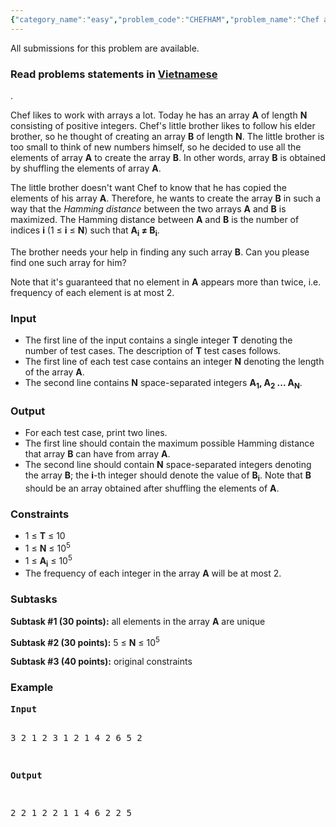 ```yaml
---
{"category_name":"easy","problem_code":"CHEFHAM","problem_name":"Chef and Hamming Distance of arrays","languages_supported":{"0":"ADA","1":"ASM","2":"BASH","3":"BF","4":"C","5":"CAML","6":"CLOJ","7":"CLPS","8":"COB","9":"CPP 4.3.2","10":"CPP 6.3","11":"CPP14","12":"CS2","13":"D","14":"ERL","15":"FORT","16":"FS","17":"GO","18":"HASK","19":"ICK","20":"ICON","21":"JAVA","22":"JS","23":"kotlin","24":"LISP clisp","25":"LISP sbcl","26":"LUA","27":"NEM","28":"NICE","29":"NODEJS","30":"PAS fpc","31":"PAS gpc","32":"PERL","33":"PERL6","34":"PHP","35":"PIKE","36":"PRLG","37":"PYPY","38":"PYTH","39":"PYTH 3.5","40":"RUBY","41":"rust","42":"SCALA","43":"SCM chicken","44":"SCM guile","45":"SCM qobi","46":"ST","47":"swift","48":"TCL","49":"TEXT","50":"WSPC"},"max_timelimit":3,"source_sizelimit":50000,"problem_author":"admin2","problem_tester":null,"date_added":"1-12-2017","tags":{"0":"admin2","1":"dec17"},"editorial_url":"https://discuss.codechef.com/problems/CHEFHAM","time":{"view_start_date":1512984600,"submit_start_date":1512984600,"visible_start_date":1512984600,"end_date":1735669800},"layout":"problem"}
---
```

<span class="solution-visible-txt">All submissions for this problem are available.</span><h3>Read problems statements in <a target="_blank" 
href="http://www.codechef.com/download/translated/DEC17/vietnamese/CHEFHAM.pdf">Vietnamese</a> </h3>.

<p>Chef likes to work with arrays a lot. Today he has an array <b>A</b> of length <b>N</b> consisting of positive integers. Chef's little brother likes to follow his elder brother, so he thought of creating an array <b>B</b> of length <b>N</b>. The little brother is too small to think of new numbers himself, so he decided to use all the elements of array <b>A</b> to create the array <b>B</b>. In other words, array <b>B</b> is obtained by shuffling the elements of array <b>A</b>.</p>

<p>The little brother doesn't want Chef to know that he has copied the elements of his array <b>A</b>. Therefore, he wants to create the array <b>B</b> in such a way that the <i>Hamming distance</i> between the two arrays <b>A</b> and <b>B</b> is maximized. The Hamming distance between <b>A</b> and <b>B</b> is the number of indices <b>i</b> (1 ≤ <b>i</b> ≤ <b>N</b>) such that <b>A<sub>i</sub> ≠ B<sub>i</sub></b>.</p>

<p>The brother needs your help in finding any such array <b>B</b>. Can you please find one such array for him?</p>

<p>Note that it's guaranteed that no element in <b>A</b> appears more than twice, i.e. frequency of each element is at most 2.</p>

<h3>Input</h3>
<p><ul>
<li>The first line of the input contains a single integer <b>T</b> denoting the number of test cases. The description of <b>T</b> test cases follows.</li>
<li>The first line of each test case contains an integer <b>N</b> denoting the length of the array <b>A</b>.</li>
<li>The second line contains <b>N</b> space-separated integers <b>A<sub>1</sub>, A<sub>2</sub> ... A<sub>N</sub></b>.</li>
</ul></p>

<h3>Output</h3>
<p><ul>
<li>For each test case, print two lines.</li>
<li>The first line should contain the maximum possible Hamming distance that array <b>B</b> can have from array <b>A</b>.</li>
<li>The second line should contain <b>N</b> space-separated integers denoting the array <b>B</b>; the <b>i</b>-th integer should denote the value of <b>B<sub>i</sub></b>. Note that <b>B</b> should be an array obtained after shuffling the elements of <b>A</b>.</li>
</ul></p>

<h3>Constraints</h3>
<ul>
<li>1 ≤ <b>T</b> ≤ 10</li>
<li>1 ≤ <b>N</b> ≤ 10<sup>5</sup></li>
<li>1 ≤ <b>A<sub>i</sub></b> ≤ 10<sup>5</sup></li>
<li>The frequency of each integer in the array <b>A</b> will be at most 2.</li>
</ul>

<h3>Subtasks</h3>

<p>
<b>Subtask #1 (30 points):</b> all elements in the array <b>A</b> are unique
</p>

<p>
<b>Subtask #2 (30 points):</b> 5 ≤ <b>N</b> ≤ 10<sup>5</sup>
</p>

<p>
<b>Subtask #3 (40 points):</b> original constraints
</p>

<h3>Example</h3>
<pre>
<b>Input</b>

3
2
1 2
3
1 2 1
4
2 6 5 2

<b>Output</b>

2
2 1
2
2 1 1
4
6 2 2 5
</pre>